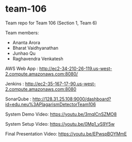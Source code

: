 # team-106
Team repo for Team 106 (Section 1, Team 6)

Team members:

- Ananta Arora
- Bharat Vaidhyanathan
- Junhao Qu
- Raghavendra Venkatesh

AWS Web App : http://ec2-34-210-26-119.us-west-2.compute.amazonaws.com:8080/

Jenkins : http://ec2-35-167-17-90.us-west-2.compute.amazonaws.com:8080

SonarQube : http://128.31.25.108:9000/dashboard?id=edu.neu%3APlagarismDetectorTeam106

System Demo Video: https://youtu.be/3mqlCnSZMO8

System Setup Video: https://youtu.be/0Mp1_vS9Y5w

Final Presentation Video: https://youtu.be/EPwspBOYMmE


